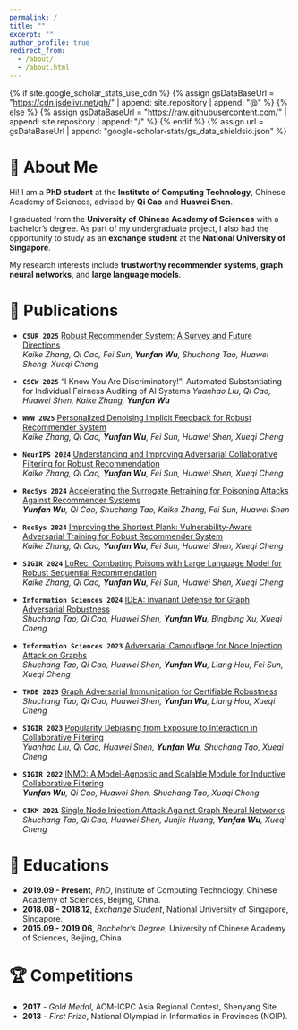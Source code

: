 ```yaml
---
permalink: /
title: ""
excerpt: ""
author_profile: true
redirect_from: 
  - /about/
  - /about.html
---
```


{% if site.google_scholar_stats_use_cdn %}
{% assign gsDataBaseUrl = "https://cdn.jsdelivr.net/gh/" | append: site.repository | append: "@" %}
{% else %}
{% assign gsDataBaseUrl = "https://raw.githubusercontent.com/" | append: site.repository | append: "/" %}
{% endif %}
{% assign url = gsDataBaseUrl | append: "google-scholar-stats/gs_data_shieldsio.json" %}

<span class='anchor' id='about-me'></span>

# 👋 About Me

Hi! I am a **PhD student** at the **Institute of Computing Technology**, Chinese Academy of Sciences, advised by **Qi Cao** and **Huawei Shen**.

I graduated from the **University of Chinese Academy of Sciences** with a bachelor’s degree. 
As part of my undergraduate project, I also had the opportunity to study as an **exchange student** at the **National University of Singapore**.

My research interests include **trustworthy recommender systems**, **graph neural networks**, and **large language models**.

# 📝 Publications
- **`CSUR 2025`** [Robust Recommender System: A Survey and Future Directions](https://arxiv.org/pdf/2309.02057)  
  *Kaike Zhang, Qi Cao, Fei Sun, **Yunfan Wu**, Shuchang Tao, Huawei Sheng, Xueqi Cheng*
  
- **`CSCW 2025`** “I Know You Are Discriminatory!”: Automated Substantiating for Individual Fairness Auditing of AI Systems
  *Yuanhao Liu, Qi Cao, Huawei Shen, Kaike Zhang, **Yunfan Wu***
  
- **`WWW 2025`** [Personalized Denoising Implicit Feedback for Robust Recommender System](https://dl.acm.org/doi/pdf/10.1145/3696410.3714932)  
  *Kaike Zhang, Qi Cao, **Yunfan Wu**, Fei Sun, Huawei Shen, Xueqi Cheng*
  
- **`NeurIPS 2024`** [Understanding and Improving Adversarial Collaborative Filtering for Robust Recommendation](https://arxiv.org/abs/2410.22844)  
  *Kaike Zhang, Qi Cao, **Yunfan Wu**, Fei Sun, Huawei Shen, Xueqi Cheng*

- **`RecSys 2024`** [Accelerating the Surrogate Retraining for Poisoning Attacks Against Recommender Systems](https://dl.acm.org/doi/abs/10.1145/3640457.3688148)  
  ***Yunfan Wu**, Qi Cao, Shuchang Tao, Kaike Zhang, Fei Sun, Huawei Shen*

- **`RecSys 2024`** [Improving the Shortest Plank: Vulnerability-Aware Adversarial Training for Robust Recommender System](https://dl.acm.org/doi/abs/10.1145/3640457.3688120)  
  *Kaike Zhang, Qi Cao, **Yunfan Wu**, Fei Sun, Huawei Shen, Xueqi Cheng*

- **`SIGIR 2024`** [LoRec: Combating Poisons with Large Language Model for Robust Sequential Recommendation](https://dl.acm.org/doi/abs/10.1145/3626772.3657684)  
  *Kaike Zhang, Qi Cao, **Yunfan Wu**, Fei Sun, Huawei Shen, Xueqi Cheng*

- **`Information Sciences 2024`** [IDEA: Invariant Defense for Graph Adversarial Robustness](https://www.sciencedirect.com/science/article/abs/pii/S0020025524010855)  
  *Shuchang Tao, Qi Cao, Huawei Shen, **Yunfan Wu**, Bingbing Xu, Xueqi Cheng*

- **`Information Sciences 2023`** [Adversarial Camouflage for Node Injection Attack on Graphs](https://www.sciencedirect.com/science/article/abs/pii/S0020025523011969)  
  *Shuchang Tao, Qi Cao, Huawei Shen, **Yunfan Wu**, Liang Hou, Fei Sun, Xueqi Cheng*

- **`TKDE 2023`** [Graph Adversarial Immunization for Certifiable Robustness](https://ieeexplore.ieee.org/abstract/document/10237327/)  
  *Shuchang Tao, Qi Cao, Huawei Shen, **Yunfan Wu**, Liang Hou, Xueqi Cheng*

- **`SIGIR 2023`** [Popularity Debiasing from Exposure to Interaction in Collaborative Filtering](https://dl.acm.org/doi/abs/10.1145/3539618.3591947)  
  *Yuanhao Liu, Qi Cao, Huawei Shen, **Yunfan Wu**, Shuchang Tao, Xueqi Cheng*

- **`SIGIR 2022`** [INMO: A Model-Agnostic and Scalable Module for Inductive Collaborative Filtering](https://dl.acm.org/doi/abs/10.1145/3477495.3532000)  
  ***Yunfan Wu**, Qi Cao, Huawei Shen, Shuchang Tao, Xueqi Cheng*

- **`CIKM 2021`** [Single Node Injection Attack Against Graph Neural Networks](https://dl.acm.org/doi/abs/10.1145/3459637.3482393)  
  *Shuchang Tao, Qi Cao, Huawei Shen, Junjie Huang, **Yunfan Wu**, Xueqi Cheng*

# 📖 Educations

- **2019.09 - Present**, *PhD*, Institute of Computing Technology, Chinese Academy of Sciences, Beijing, China.  
- **2018.08 - 2018.12**, *Exchange Student*, National University of Singapore, Singapore.  
- **2015.09 - 2019.06**, *Bachelor’s Degree*, University of Chinese Academy of Sciences, Beijing, China.  


# 🏆 Competitions

- **2017** - *Gold Medal*, ACM-ICPC Asia Regional Contest, Shenyang Site.  
- **2013** - *First Prize*, National Olympiad in Informatics in Provinces (NOIP).
